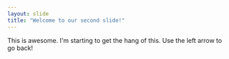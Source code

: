 ```yaml
---
layout: slide
title: "Welcome to our second slide!"
---
```

This is awesome. I'm starting to get the hang of this.
Use the left arrow to go back!
